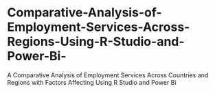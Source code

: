 # Comparative-Analysis-of-Employment-Services-Across-Regions-Using-R-Studio-and-Power-Bi-
A Comparative Analysis of Employment Services Across Countries and Regions with Factors Affecting Using R Studio and Power Bi
